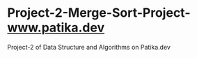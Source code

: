# Project-2-Merge-Sort-Project-www.patika.dev
Project-2 of Data Structure and Algorithms on Patika.dev
